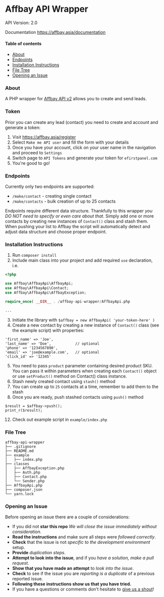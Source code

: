 #   Affbay API Wrapper
API Version: 2.0

Documentation https://affbay.asia/documentation

#### Table of contents
- [About](#about)
- [Endpoints](#endpoints)
- [Installation Instructions](#installation-instructions)
- [File Tree](#file-tree)
- [Opening an Issue](#opening-an-issue)

### About
A PHP wrapper for [Affbay API v2](https://affbay.asia) allows you to create and send leads.

### Token
Prior you can create any lead (contact) you need to create and account and generate a token:

1. Visit https://affbay.asia/register
2. Select ```Make me API user``` and fill the form with your details
3. Once you have your account, click on your user name in the navigation and proceed to ```Settings```
4. Switch page to ```API Tokens``` and generate your token for ```efirstpanel.com```
5. You're good to go!

### Endpoints
Currently only two endpoints are supported:

* ```/make/contact``` - creating single contact
* ```/make/contacts``` - bulk creation of up to 25 contacts

Endpoints require different data structure. Thankfully to this wrapper *you DO NOT need to specify or even care about that*. Simply add one or more contacts by creating new instances of ```Contact()``` class and stash them. When pushing your list to Affbay the script will automatically detect and adjust data structure and choose proper endpoint.

### Installation Instructions
1. Run `composer install`
2. Include main class into your project and add required ```use``` declaration, i.e.
```php
<?php

use Affbay\AffbayApi\AffbayApi;
use Affbay\AffbayApi\Contact;
use Affbay\AffbayApi\AffbayException;

require_once( __DIR__ . /affbay-api-wrapper/AffbayApi.php

...
```
3. Initiate the library with ```$affbay = new AffbayApi( 'your-token-here' )```
4. Create a new contact by creating a new instance of ```Contact()``` class (see the example script) with properties:
```        
'first_name' => 'Joe',
'last_name' => 'Doe',           // optional
'phone' => '1234567890',
'email' => 'joe@example.com',   // optional
'click_id' => '12345'
```
5. You need to pass `product` parameter containing desired product SKU. You can pass it within parameters when creating each ```Contact()``` object or use ```setProduct()``` method on Contact() class instance.
5. Stash newly created contact using ```stash()``` method
6. You can create up to ```25``` contacts at a time, remember to add them to the stash
6. Once you are ready, push stashed contacts using ```push()``` method
```
$result = $affbay->push();
print_r($result);
```
12. Check out example script in ```example/index.php```

### File Tree
```
affbay-api-wrapper
├── .gitignore
├── README.md
├── example
│   ├── index.php
├── classes
│   ├── AffbayException.php
│   ├── Auth.php
│   ├── Contact.php
│   └── Sender.php
├── AffbayApi.php
├── composer.json
└── yarn.lock
```

### Opening an Issue
Before opening an issue there are a couple of considerations:
* If you did not **star this repo** *We will close the issue immediately without consideration.*
* **Read the instructions** and make sure all steps were *followed correctly*.
* **Check** that the issue is not *specific to the development environment* setup.
* **Provide** *duplication steps*.
* **Attempt to look into the issue**, and if you *have a solution, make a pull request*.
* **Show that you have made an attempt** to *look into the issue*.
* **Check** to see if the issue you are *reporting is a duplicate* of a previous reported issue.
* **Following these instructions show us that you have tried.**
* If you have a questions or comments don't hesitate to [give us a shout](https://affbay.asia/contact)!
